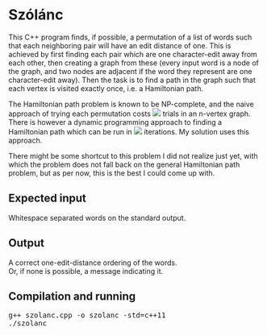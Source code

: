 <h1>Szólánc</h1>

<p>
This C++ program finds, if possible, a permutation of a list of words such that each neighboring pair will have an edit distance of one.
This is achieved by first finding each pair which are one character-edit away from each other, then creating a graph from these 
(every input word is a node of the graph, and two nodes are adjacent if the word they represent are one character-edit away).
Then the task is to find a path in the graph such that each vertex is visited exactly once, i.e. a Hamiltonian path.
</p>
<p>
The Hamiltonian path problem is known to be NP-complete, and the naive approach of trying each permutation costs <img src="https://render.githubusercontent.com/render/math?math=O(n!)"> trials in an n-vertex graph. 
There is however a dynamic programming approach to finding a Hamiltonian path which can be run in <img src="https://render.githubusercontent.com/render/math?math=O({n}^{2}{2}^{n})"> iterations. My solution uses this approach.
</p>
<p>
There might be some shortcut to this problem I did not realize just yet, with which the problem does not fall back on the general Hamiltonian path problem, but as per now, this is the best
I could come up with.

<h2>Expected input</h2>
Whitespace separated words on the standard output. </br>

<h2>Output</h2>
A correct one-edit-distance ordering of the words. </br>
Or, if none is possible, a message indicating it.

<h2>Compilation and running</h2>
<pre>
g++ szolanc.cpp -o szolanc -std=c++11
./szolanc
</pre>
